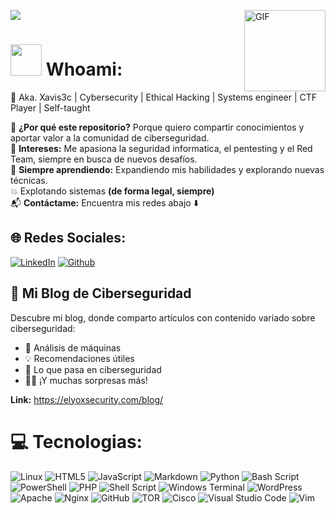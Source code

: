 <a href="https://github.com/DenverCoder1/readme-typing-svg"><img src="https://readme-typing-svg.herokuapp.com?lines=Computer+Systems+Engineer;Cybersecurity+CTF+Player;Freelancer;RedTeam%20|%20BlueTeam%20|%20PurpleTeam%20;Always%20learning%20new%20things&center=true&width=380&height=45"></a>   <img align="right" alt="GIF" height="130px" src="https://media.giphy.com/media/Ah3zHH7hvsSB2/giphy.gif" />

# <picture><img src = "https://github.com/user-attachments/assets/2ac1f222-156c-491d-843c-41a28d9474f4" width = 50px></picture> Whoami:

👋 Aka. Xavis3c | Cybersecurity | Ethical Hacking | Systems engineer | CTF Player | Self-taught




📂 **¿Por qué este repositorio?** Porque quiero compartir conocimientos y aportar valor a la comunidad de ciberseguridad.<br>
🎯 **Intereses:** Me apasiona la seguridad informatica, el pentesting y el Red Team, siempre en busca de nuevos desafíos.<br>
📖 **Siempre aprendiendo:** Expandiendo mis habilidades y explorando nuevas técnicas.<br>
💥 Explotando sistemas **(de forma legal, siempre)**<br>
📬 **Contáctame:** Encuentra mis redes abajo ⬇️  

## 🌐 Redes Sociales:
[![LinkedIn](https://img.shields.io/badge/LinkedIn-%230077B5.svg?logo=linkedin&logoColor=white)](https://www.linkedin.com/in/brayam-javier-valenzuela-cruz-9ab921251/) [![Github](https://img.shields.io/badge/Github-000?style=rounded-square&logo=Github&logoColor=white&link=tu_github)](https://github.com/xavis3c)  

## 📖 Mi Blog de Ciberseguridad  
Descubre mi blog, donde comparto artículos con contenido variado sobre ciberseguridad:  

- 🔧 Análisis de máquinas  
- 💡 Recomendaciones útiles  
- 🌟 Lo que pasa en ciberseguridad  
- 🕵️‍♂️ ¡Y muchas sorpresas más!

**Link:** https://elyoxsecurity.com/blog/

# 💻 Tecnologias:
![Linux](https://img.shields.io/badge/Linux-FCC624?style=flat&logo=linux&logoColor=black) ![HTML5](https://img.shields.io/badge/html5-%23E34F26.svg?style=flat&logo=html5&logoColor=white) ![JavaScript](https://img.shields.io/badge/javascript-%23323330.svg?style=flat&logo=javascript&logoColor=%23F7DF1E) ![Markdown](https://img.shields.io/badge/markdown-%23000000.svg?style=flat&logo=markdown&logoColor=white) ![Python](https://img.shields.io/badge/python-3670A0?style=flat&logo=python&logoColor=ffdd54) ![Bash Script](https://img.shields.io/badge/bash_script-%23121011.svg?style=flat&logo=gnu-bash&logoColor=white) ![PowerShell](https://img.shields.io/badge/PowerShell-%235391FE.svg?style=flat&logo=powershell&logoColor=white) ![PHP](https://img.shields.io/badge/php-%23777BB4.svg?style=flat&logo=php&logoColor=white) ![Shell Script](https://img.shields.io/badge/shell_script-%23121011.svg?style=flat&logo=gnu-bash&logoColor=white) ![Windows Terminal](https://img.shields.io/badge/Windows%20Terminal-%234D4D4D.svg?style=flat&logo=windows-terminal&logoColor=white) ![WordPress](https://img.shields.io/badge/WordPress-%23117AC9.svg?style=flat&logo=WordPress&logoColor=white) ![Apache](https://img.shields.io/badge/apache-%23D42029.svg?style=flat&logo=apache&logoColor=white) ![Nginx](https://img.shields.io/badge/nginx-%23009639.svg?style=flat&logo=nginx&logoColor=white) ![GitHub](https://img.shields.io/badge/github-%23121011.svg?style=flat&logo=github&logoColor=white)  ![TOR](https://img.shields.io/badge/tor-%237E4798.svg?style=flat&logo=tor-project&logoColor=white) ![Cisco](https://img.shields.io/badge/cisco-%23049fd9.svg?style=flat&logo=cisco&logoColor=black) ![Visual Studio Code](https://img.shields.io/badge/Visual%20Studio%20Code-0078d7.svg?style=flat&logo=visual-studio-code&logoColor=white) ![Vim](https://img.shields.io/badge/VIM-%2311AB00.svg?style=flat&logo=vim&logoColor=white)
